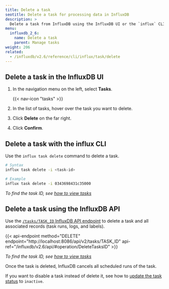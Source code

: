 ```yaml
---
title: Delete a task
seotitle: Delete a task for processing data in InfluxDB
description: >
  Delete a task from InfluxDB using the InfluxDB UI or the `influx` CLI.
menu:
  influxdb_2_6:
    name: Delete a task
    parent: Manage tasks
weight: 206
related:
  - /influxdb/v2.6/reference/cli/influx/task/delete
---
```


## Delete a task in the InfluxDB UI
1. In the navigation menu on the left, select **Tasks**.

    {{< nav-icon "tasks" >}}

2. In the list of tasks, hover over the task you want to delete.
3. Click **Delete** on the far right.
4. Click **Confirm**.

## Delete a task with the influx CLI
Use the `influx task delete` command to delete a task.

```sh
# Syntax
influx task delete -i <task-id>

# Example
influx task delete -i 0343698431c35000
```

_To find the task ID, see [how to view tasks](/influxdb/v2.6/process-data/manage-tasks/view-tasks/)_

## Delete a task using the InfluxDB API

Use the [`/tasks/TASK_ID` InfluxDB API endpoint](/influxdb/v2.6/api/#operation/DeleteTasksID) to delete a task and all associated records (task runs, logs, and labels).

{{< api-endpoint method="DELETE" endpoint="http://localhost:8086/api/v2/tasks/TASK_ID" api-ref="/influxdb/v2.6/api/#operation/DeleteTasksID" >}}

_To find the task ID, see [how to view tasks](/influxdb/v2.6/process-data/manage-tasks/view-tasks/)_

Once the task is deleted, InfluxDB cancels all scheduled runs of the task.

If you want to disable a task instead of delete it, see how to
[update the task status](/influxdb/v2.6/process-data/manage-tasks/update-task/) to `inactive`.
